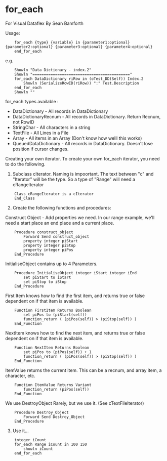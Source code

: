 for_each
===================


For Visual Dataflex
By Sean Bamforth 


Usage:
```
    for_each {type} {variable} in {parameter1:optional} {parameter2:optional} {parameter3:optional} {parameter4:optional} 
    end_for_each
```

e.g. 
```
    Showln "Data Dictionary - index.2"
    Showln "==========================================="
    for_each DataDictionary riRow in (oTest_DD(Self)) Index.2
        Showln (SerializeRowID(riRow)) ":" Test.Description
    end_for_each 
    Showln ""
```
    
for_each types available : 

  - DataDictionary - All records in DataDictionary 
  - DataDictionaryRecnum - All records in DataDictionary. Return Recnum, not RowID 
  - StringChar - All characters in a string 
  - TextFile - All Lines in a File 
  - Array - All items in an Array (Don't know how welll this works)
  - QueuedDataDictionary - All records in DataDictionary. Doesn't lose position if cursor changes. 

Creating your own iterator. 
To create your own for_each iterator, you need to do the following. 

1. Subclass cIterator. 
Naming is impoortant. The text between "c" and "Iterator" will be the type. 
So a type of "Range" will need a cRangeIterator 
```
    Class cRangeIterator is a cIterator
    End_Class
```
2. Create the following functions and procedures:

Construct Object - Add properties we need. In our range example, we'll need a start place an end place and a current place. 
```
    Procedure construct_object 
        Forward Send construct_object 
        property integer piStart 
        property integer piStop 
        property integer piPos
    End_Procedure
```
InitialiseObject contains up to 4 Parameters. 
```
    Procedure InitialiseObject integer iStart integer iEnd
        set piStart to iStart  
        set piStop to iStop 
    End_Procedure
```
First Item knows how to find the first item, and returns true or false dependent on if that item is available. 
```
    Function FirstItem Returns Boolean
        set piPos to (piStart(self)) 
        function_return ( (piPos(self)) > (piStop(self)) )
    End_Function 
```
NextItem knows how to find the next item, and returns true or false dependent on if that item is available. 
```
    Function NextItem Returns Boolean
        set piPos to (piPos(self)) + 1
        function_return ( (piPos(self)) > (piStop(self)) )
    End_Function 
```    
ItemValue returns the current item. This can be a recnum, and array item, a character, etc. 
```
    Function ItemValue Returns Variant
        function_return (piPos(self))
    End_Function
```
We use DestroyObject Rarely, but we use it. (See cTextFileIterator)
```
    Procedure Destroy_Object
        Forward Send Destroy_Object 
    End_Procedure
```
3. Use it...
```
    integer iCount
    for_each Range iCount in 100 150 
        showln iCount 
    end_for_each 
```
